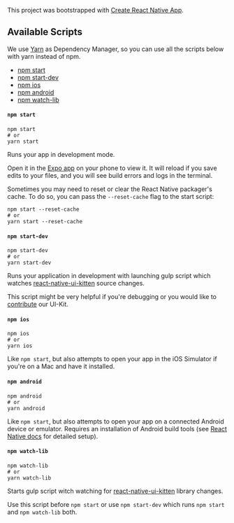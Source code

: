 This project was bootstrapped with [Create React Native App](https://github.com/react-community/create-react-native-app).

## Available Scripts

We use [Yarn](https://yarnpkg.com/) as Dependency Manager, so you can use all the scripts below with yarn instead of npm.

* [npm start](#npm-start)
* [npm start-dev](#npm-start-dev)
* [npm ios](#npm-ios)
* [npm android](#npm-android)
* [npm watch-lib](#npm-watch-lib)

#### `npm start`

```
npm start
# or
yarn start
```

Runs your app in development mode.

Open it in the [Expo app](https://expo.io) on your phone to view it. It will reload if you save edits to your files, and you will see build errors and logs in the terminal.

Sometimes you may need to reset or clear the React Native packager's cache. To do so, you can pass the `--reset-cache` flag to the start script:

```
npm start --reset-cache
# or
yarn start --reset-cache
```

#### `npm start-dev`

```
npm start-dev
# or
yarn start-dev
```

Runs your application in development with launching gulp script which watches [react-native-ui-kitten](https://github.com/akveo/react-native-ui-kitten) source changes.


This script might be very helpful if you're debugging or you would like to [contribute](https://github.com/akveo/react-native-ui-kitten/blob/master/CONTRIBUTING.md) our UI-Kit.

#### `npm ios`

```
npm ios
# or
yarn ios
```

Like `npm start`, but also attempts to open your app in the iOS Simulator if you're on a Mac and have it installed.

#### `npm android`

```
npm android
# or
yarn android
```

Like `npm start`, but also attempts to open your app on a connected Android device or emulator. Requires an installation of Android build tools (see [React Native docs](https://facebook.github.io/react-native/docs/getting-started.html) for detailed setup).

#### `npm watch-lib`

```
npm watch-lib
# or
yarn watch-lib
```

Starts gulp script witch watching for [react-native-ui-kitten](https://github.com/akveo/react-native-ui-kitten) library changes.

Use this script before `npm start` or use `npm start-dev` which runs `npm start` and `npm watch-lib` both.